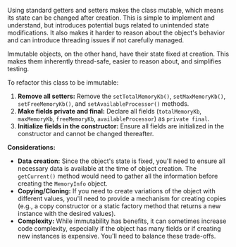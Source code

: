 Using standard getters and setters makes the class mutable, which means its state can be changed after creation. This is simple to implement and understand, but introduces potential bugs related to unintended state modifications. It also makes it harder to reason about the object's behavior and can introduce threading issues if not carefully managed.

Immutable objects, on the other hand, have their state fixed at creation. This makes them inherently thread-safe, easier to reason about, and simplifies testing.

To refactor this class to be immutable:

1.  **Remove all setters:**  Remove the `setTotalMemoryKb()`, `setMaxMemoryKb()`, `setFreeMemoryKb()`, and `setAvailableProcessor()` methods.
2.  **Make fields private and final:**  Declare all fields (`totalMemoryKb`, `maxMemoryKb`, `freeMemoryKb`, `availableProcessor`) as `private final`.
3.  **Initialize fields in the constructor:** Ensure all fields are initialized in the constructor and cannot be changed thereafter.

**Considerations:**

*   **Data creation:** Since the object's state is fixed, you'll need to ensure all necessary data is available at the time of object creation. The `getCurrent()` method would need to gather all the information before creating the `MemoryInfo` object.
*   **Copying/Cloning:** If you need to create variations of the object with different values, you'll need to provide a mechanism for creating copies (e.g., a copy constructor or a static factory method that returns a new instance with the desired values).
*   **Complexity:**  While immutability has benefits, it can sometimes increase code complexity, especially if the object has many fields or if creating new instances is expensive. You'll need to balance these trade-offs.